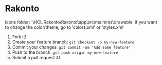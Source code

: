 # Rakonto

icons folder: '\HCI_Rakonto\Rakonto\app\src\main\res\drawable'
if you want to change the color/theme, go to 'colors.xml' or 'styles.xml'
1. Fork it!
2. Create your feature branch: `git checkout -b my-new-feature`
3. Commit your changes: `git commit -am 'Add some feature'`
4. Push to the branch: `git push origin my-new-feature`
5. Submit a pull request :D
